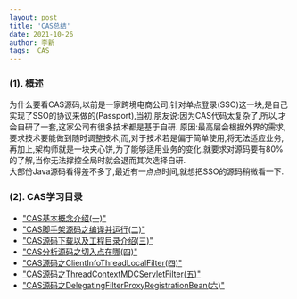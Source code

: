 ```yaml
---
layout: post
title: 'CAS总结' 
date: 2021-10-26
author: 李新
tags:  CAS
---
```


### (1). 概述
为什么要看CAS源码,以前是一家跨境电商公司,针对单点登录(SSO)这一块,是自己实现了SSO的协议来做的(Passport),当初,朋友说:因为CAS代码太复杂了,所以,才会自研了一套,这家公司有很多技术都是基于自研.
原因:最高层会根据外界的需求,要求技术要能做到随时调整技术,而,对于技术若是偏于简单使用,将无法适应业务,再加上,架构师就是一块夹心饼,为了能够适用业务的变化,就要求对源码要有80%的了解,当你无法撑控全局时就会退而其次选择自研.    
大部份Java源码看得差不多了,最近有一点点时间,就想把SSO的源码稍微看一下.   

### (2). CAS学习目录
+ ["CAS基本概念介绍(一)"](/2021/10/26/Cas-Concept.html)     
+ ["CAS脚手架源码之编译并运行(二)"](/2021/10/26/Cas-Source-Compile-Run.html)   
+ ["CAS源码下载以及工程目录介绍(三)"](/2021/10/26/Cas-Source-Concept.html)   
+ ["CAS分析源码之切入点在哪(四)"](/2021/10/26/Cas-Source-Main.html)   
+ ["CAS源码之ClientInfoThreadLocalFilter(四)"](/2021/10/26/Cas-Source-ClientInfoThreadLocalFilter.html)    
+ ["CAS源码之ThreadContextMDCServletFilter(五)"](/2021/10/26/Cas-Source-ThreadContextMDCServletFilter.html)    
+ ["CAS源码之DelegatingFilterProxyRegistrationBean(六)"](/2021/10/26/Cas-Source-DelegatingFilterProxyRegistrationBean.html)   
